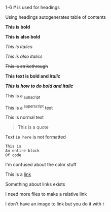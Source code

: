 1-6 # is used for headings

Using headings autogenerates table of contents

**This is bold**

__This is also bold__

*This is italics*

_This is also italics_

~~This is strikethrough~~

**This text is bold and _italic_**

***This is how to do bold and italic***

This is a <sub>subscript</sub>

This is a <sup>superscript</sup> text

This is normal text

>This is a quote

Text `in here` is not formatted

```
This is
An entire block
Of code
```

I'm confused about the color stuff

This is a [link](www.google.com)

Something about links exists

I need more files to make a relative link

I don't have an image to link but you do it with `!`

